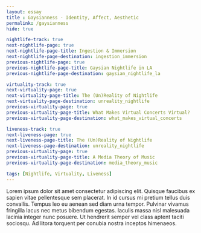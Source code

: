 ```yaml
--- 
layout: essay
title : Gaysianness - Identity, Affect, Aesthetic
permalink: /gaysianness
hide: true

nightlife-track: true
next-nightlife-page: true
next-nightlife-page-title: Ingestion & Immersion
next-nightlife-page-destination: ingestion_immersion
previous-nightlife-page: true
previous-nightlife-page-title: Gaysian Nightlife in LA
previous-nightlife-page-destination: gaysian_nightlife_la

virtuality-track: true
next-virtuality-page: true
next-virtuality-page-title: The (Un)Reality of Nightlife
next-virtuality-page-destination: unreality_nightlife
previous-virtuality-page: true
previous-virtuality-page-title: What Makes Virtual Concerts Virtual?
previous-virtuality-page-destination: what_makes_virtual_concerts

liveness-track: true
next-liveness-page: true
next-liveness-page-title: The (Un)Reality of Nightlife
next-liveness-page-destination: unreality_nightlife
previous-virtuality-page: true
previous-virtuality-page-title: A Media Theory of Music
previous-virtuality-page-destination: media_theory_music

tags: [Nightlife, Virtuality, Liveness]
---
```


Lorem ipsum dolor sit amet consectetur adipiscing elit. Quisque faucibus ex sapien vitae pellentesque sem placerat. In id cursus mi pretium tellus duis convallis. Tempus leo eu aenean sed diam urna tempor. Pulvinar vivamus fringilla lacus nec metus bibendum egestas. Iaculis massa nisl malesuada lacinia integer nunc posuere. Ut hendrerit semper vel class aptent taciti sociosqu. Ad litora torquent per conubia nostra inceptos himenaeos.
